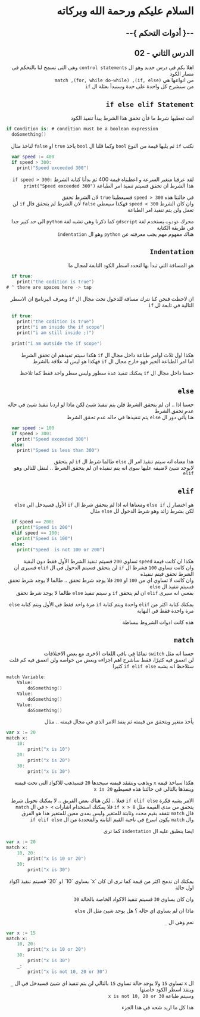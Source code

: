 <div dir = rtl>

# السلام عليكم ورحمة الله وبركاته
## --{ أدوات التحكم  }--
## الدرس الثاني - 02

اهلا بكم في درس جديد وهو
ال `control statements` وهي التى تسمح لنا بالتحكم في مسار الكود  
من انواعها هي `(if, else), (for, while do-while), match`  
من سنشرح كل واحدة على حدة وسنبدأ بعئلة ال `if`  
## `if else elif Statement`
انت تعطيها شرط ما فأن تحقق هذا الشرط يبدأ تنفيذ الكود

<div dir = ltr>

```swift
if Condition is: # condition must be a boolean expression
  doSomething()
```
</div>

نكتب `if` ثم يليها قيمة من النوع `bool` وكما قلنا ال `bool` ياخذ `true` او `false`
لناخذ مثال

<div dir = ltr>

```swift
  var speed := 400
  if speed > 300:
    print("Speed exceeded 300")
```
</div>

لقد عرفنا متغير السرعة و اعطيناه قيمة 400
ثم بدأنا كتابة الشرط
<span dir = ltr> `if speed > 300:` </span>  
هذا الشرط ان تحقق فسيتم تنفيذ امر الطباعة
`print("Speed exceeded 300")`

في حالتنا هذه `speed > 300` فسيعطينا `true` لان الشرط تحقق  
وان كان الشرط `speed < 300` فهكذا سيعطي `false` 
لان الشرط لم يتحقق فال `if` لن تعمل ولن يتم تنفيذ امر الطباعة

محرك `غودوت` يستخدم لغة `gdscript` كما ذكرنا وهي تشبه لغة `python` الى حد كبير جدا في طريقة الكتابة   
هناك مفهوم مهم يجب معرفته عن `python` وهو ال `indentation` 

## `Indentation`
هو المسافة التي تبدأ بها لتحدد اسطر الكود التابعة لمجال ما


<div dir = ltr>

```swift
  if true:
    print("the codition is true")
# ^ there are spaces here -> tap
```
</div>

ان لاحظت فنحن كنا نترك مسافة للدخول تحت مجال ال  `if` ويعرف البرنامج ان الاسطر التالية في تابعة لل `if`

<div dir = ltr>

```swift
  if true:
    print("the codition is true")
    print("i am inside the if scope")
    print("i am still inside ;)")
  
  print("i am outside the if scope")

```
</div>

هكذا اول ثلاث اوامر طباعة داخل مجال ال `if` هكذا سيتم تفيذهم ان تحقق الشرط  
اما امر الطباعة الخير فهو خارج مجال ال `if` فهكذا هو ليس له علاقة بالشرط  

حسنا داخل مجال ال `if` يمكنك تنفيذ عدة سطور وليس سطر واحد فقط كما تلاحظ

## `else`
حسنا اذا .. ان لم يتحقق الشرط فلن يتم تنفيذ شيئ
لكن ماذا لو اردنا تنفيذ شيئ في حاله عدم تحقق الشرط   
هنا يأتي دور ال `else` يتم تنفيذها في حاله عدم تحقق الشرط

<div dir = ltr>

```swift
  var speed := 100
  if speed > 300:
    print("Speed exceeded 300")
  else:
    print("Speed is less than 300")
```
</div>

هذا معناه انه سيتم تنفيذ امر ال `else` طالما شرط ال `if` لم يتحقق  
لايوجد شيئ لاضيفه عليها سوى انه يتم تنفيذه ان لم يتحقق الشرط .. لنتقل للتالي وهو `elif`

## `elif`
هو اختصار ل `else if` ومعناها انه اذا لم يتحقق شرط ال `if` الأول فسيدخل الي `else` لكن بشرط زائد وهو شرط الدخول لل `else`
مثال

<div dir = ltr>

```py
  if speed == 200:
    print("Speed is 200")
  elif speed == 100:
    print("Speed is 100")
  else:
    print("Speed  is not 100 or 200")
```
</div>

هكذا ان كانت قيمة `speed` تساوي `200` فسيتم تنفيذ الشرط الأول فقط دون البقية  
وان كانت تساوي `100` فشرط ال `if` لن يتحقق فسيتم الدخول في ال `elif` فسيرى أن الشرط تحقق فيتم تنفيذه  
وان كانت لا تساوي اي من `100` او `200` فلا يوجد شرط تحقق .. طالما لا يوجد شرط تحقق فسيتم تنفيذ ال `else`  
بمعني انه سيرى `elif` ان لم يتحقق `if` و سيتم تنفيذ `else` طالما لا يوجد شرط تحقق

يمكنك كتابة اكثر من `elif` واحدة ويتم كتابة `if` مرة واحد فقط في الأول ويتم كتابة `else` مرة واحدة فقط في النهاية

هذه كانت ادوات الشروط ببساطة
## `match`
حسنا انه مثل `switch` تمامًا في باقي اللغات الاخرى مع بعض الاختلافات  
لن اتعمق فيه كثيرًا، فقط سأشرح اهم اجزاءه وبعض من خواصه ولن اتعمق فيه  كم قلت  
ستلاحظ انه يشبه `if elif else` كثيرا 
<div dir = ltr>

```swift
match Variable:
    Value:
        doSomething()
    Value:
        doSomething()
    Value:
        doSomething()
```
</div>

يأخذ متغير ويتحقق من قيمته ثم ينفذ الامر الذي في مجال قيمته .. مثال


<div dir = ltr>

```swift
var x := 20
match x:
    10:
        print("x is 10")
    20:
        print("x is 20")
    30:
        print("x is 30")
```
</div>

هكذا سياخذ قيمة `x` ويذهب ويتفقد قيمته سيجدها `20` فسيذهب للاكواد التى تحت قيمته وينفذها بالتالي في حالتنا هذه فسيطبع `x is 20`

الامر يشبه فكرة `if elif else`  فعلا .. لكن هناك بعض الفريق .. لا يمكنك تحويل شرط يتحقق من مدى القيمة مثل `if x > 8` فلا يمكنك استخدام اشارات `> <` في ال `match`  
فال `match` تتفقد بقيم محدد وثابتة للمتغير وليس بمدى معين للمتغير هذا هو الفرق   
وال `match` يكون اسرع في ناحية القيم الثابتة والمحددة من ال `if elif else`

ايضا ينطبق عليه ال `indentation` كما ترى
<div dir = ltr>

```swift
var x := 20
match x:
    10, 20:
        print("x is 10 or 20")
    30:
        print("x is 30")
```
</div>
يمكنك ان تدمج اكثر من قيمة كما ترى ان كان `x` يساوي `10` او `20` فسيتم تنفيذ اكواد اول حالة  

وان كان يساوي `30` فسيتم تنفيذ الاكواد الخاصة بالحالة `30`

ماذا ان لم يساوي اي حالة ؟ هل يوجد شيئ مثل ال `else`

نعم وهي ال `_`
<div dir = ltr>

```swift
var x := 15
match x:
    10, 20:
        print("x is 10 or 20")
    30:
        print("x is 30")
    _:
        print("x is not 10, 20 or 30")
```
</div>

ال `x` تساوي `15` ولا يوجد حالة تساوي `15` بالتالي لن يتم تنفيذ اي شيئ فسيدخل في ال `_` وينفذ اسطر الكود خاصتها  
وسيتم طباعة `x is not 10, 20 or 30`


هذا كل ما اريد شحه في هذا الجزء

</div>